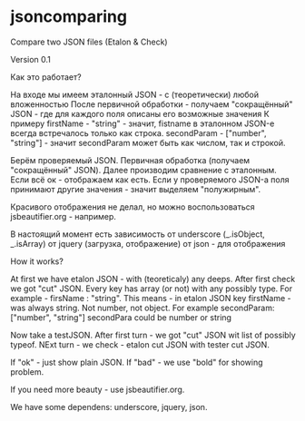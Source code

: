 jsoncomparing
=============

Compare two JSON files (Etalon & Check)

Version 0.1

Как это работает?

На входе мы имеем эталонный JSON - с (теоретически) любой вложенностью
После первичной обработки - получаем "сокращённый" JSON - где для каждого поля описаны его возможные значения
К примеру firstName - "string" - значит, fistname в эталонном JSON-е всегда встречалось только как строка.
secondParam - ["number", "string"] - значит secondParam может быть как числом, так и строкой.

Берём проверяемый JSON. Первичная обработка (получаем "сокращённый" JSON). Далее производим сравнение с эталонным.
Если всё ок - отображаем как есть.
Если у проверяемого JSON-а поля принимают другие значения - значит выделяем "полужирным".

Красивого отображения не делал, но можно воспользоваться jsbeautifier.org - например.

В настоящий момент есть зависимость от underscore (_.isObject, _.isArray)
от jquery (загрузка, отображение)
от json - для отображения

How it works?

At first we have etalon JSON - with (teoreticaly) any deeps.
After first check we got "cut" JSON. Every key has array (or not) with any possibly type.
For example - firsName : "string". This means - in etalon JSON key firstName - was always string. Not number, not object.
For example secondParam: ["number", "string"] secondPara could be number or string

Now take a testJSON. After first turn - we got "cut" JSON wit list of possibly typeof.
NExt turn - we check - etalon cut JSON with tester cut JSON.

If "ok" - just show plain JSON.
If "bad" - we use "bold" for showing problem.

If you need more beauty - use jsbeautifier.org.

We have some dependens: underscore, jquery, json.
